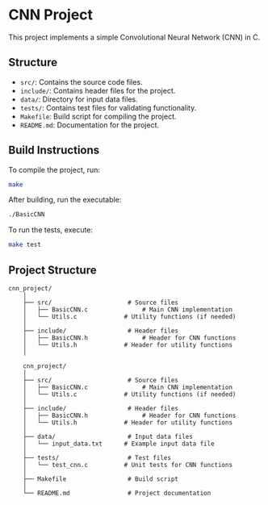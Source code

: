 # CNN Project

This project implements a simple Convolutional Neural Network (CNN) in C.

## Structure

- `src/`: Contains the source code files.
- `include/`: Contains header files for the project.
- `data/`: Directory for input data files.
- `tests/`: Contains test files for validating functionality.
- `Makefile`: Build script for compiling the project.
- `README.md`: Documentation for the project.

## Build Instructions

To compile the project, run:

```sh
make
```
After building, run the executable:

```sh
./BasicCNN
```

To run the tests, execute:

```sh
make test
```

## Project Structure

```
cnn_project/
    │
    ├── src/                     # Source files
    │   ├── BasicCNN.c               # Main CNN implementation
    │   └── Utils.c             # Utility functions (if needed)
    │
    ├── include/                 # Header files
    │   ├── BasicCNN.h               # Header for CNN functions
    │   └── Utils.h             # Header for utility functions
    │
    
    cnn_project/
    │
    ├── src/                     # Source files
    │   ├── BasicCNN.c               # Main CNN implementation
    │   └── Utils.c             # Utility functions (if needed)
    │
    ├── include/                 # Header files
    │   ├── BasicCNN.h               # Header for CNN functions
    │   └── Utils.h             # Header for utility functions
    │
    ├── data/                    # Input data files
    │   └── input_data.txt      # Example input data file
    │
    ├── tests/                   # Test files
    │   └── test_cnn.c          # Unit tests for CNN functions
    │
    ├── Makefile                 # Build script
    │
    └── README.md                # Project documentation
```